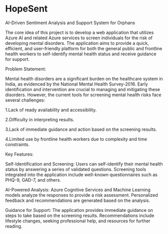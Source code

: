 # HopeSent
AI-Driven Sentiment Analysis and Support System for Orphans 

The core idea of this project is to develop a web application that utilizes Azure AI and related Azure services to screen individuals for the risk of developing mental disorders. The application aims to provide a quick, efficient, and user-friendly platform for both the general public and frontline health workers to self-identify mental health status and receive guidance for support.

Problem Statement:

Mental health disorders are a significant burden on the healthcare system in India, as evidenced by the National Mental Health Survey-2016. Early identification and intervention are crucial to managing and mitigating these disorders. However, the current tools for screening mental health risks face several challenges:

1.Lack of ready availability and accessibility.

2.Difficulty in interpreting results.

3.Lack of immediate guidance and action based on the screening results.

4.Limited use by frontline health workers due to complexity and time constraints.


Key Features:

Self-Identification and Screening:
Users can self-identify their mental health status by answering a series of validated questions.
Screening tools integrated into the application include well-known questionnaires such as PHQ-9, GAD-7, and others.

AI-Powered Analysis:
Azure Cognitive Services and Machine Learning models analyze the responses to provide a risk assessment.
Personalized feedback and recommendations are generated based on the analysis.

Guidance for Support:
The application provides immediate guidance on steps to take based on the screening results.
Recommendations include lifestyle changes, seeking professional help, and resources for further reading.
